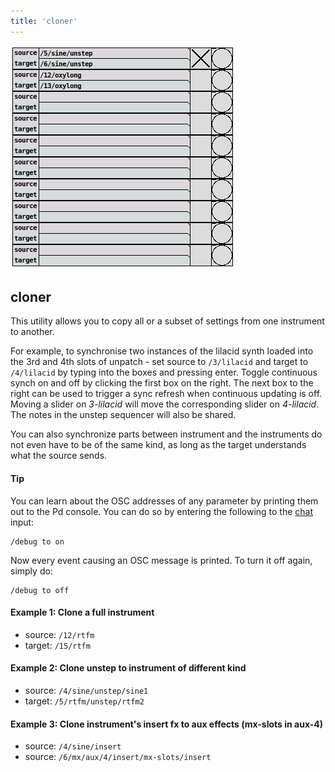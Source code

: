 ```yaml
---
title: 'cloner'
---
```


![cloner](cloner.png)

## cloner

This utility allows you to copy all or a subset of settings
from one instrument to another.

For example, to synchronise two instances of the lilacid synth loaded
into the 3rd and 4th slots of unpatch -  set source to `/3/lilacid` and
target to `/4/lilacid` by typing into the boxes and pressing enter.
Toggle continuous synch on and off by clicking the first box on the right.
The next box to the right can be used to trigger a sync refresh when
continuous updating is off. Moving a slider on *3-lilacid* will move the
corresponding slider on *4-lilacid*. The notes in the unstep sequencer
will also be shared.

You can also synchronize parts between instrument and the instruments
do not even have to be of the same kind, as long as the target understands
what the source sends.

#### Tip
You can learn about the OSC addresses of any parameter by printing
them out to the Pd console. You can do so by entering the following to
the [chat](/docs/chat) input:

```
/debug to on
```

Now every event causing an  OSC message is printed. To turn it off
again, simply do:

```
/debug to off
```

#### Example 1: Clone a full instrument
  * source: `/12/rtfm`
  * target: `/15/rtfm`

#### Example 2: Clone unstep to instrument of different kind
  * source: `/4/sine/unstep/sine1`
  * target: `/5/rtfm/unstep/rtfm2`

#### Example 3: Clone instrument's insert fx to aux effects (mx-slots in aux-4)
  * source: `/4/sine/insert`
  * source: `/6/mx/aux/4/insert/mx-slots/insert`

